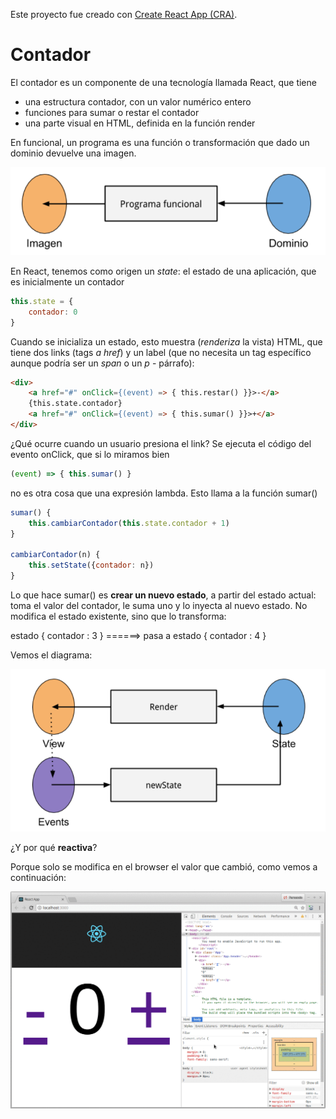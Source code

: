 Este proyecto fue creado con [Create React App (CRA)](https://github.com/facebookincubator/create-react-app).

# Contador

El contador es un componente de una tecnología llamada React, que tiene

- una estructura contador, con un valor numérico entero
- funciones para sumar o restar el contador
- una parte visual en HTML, definida en la función render

En funcional, un programa es una función o transformación que dado un dominio devuelve una imagen. 

![images](images/funcional.png)

En React, tenemos como origen un _state_: el estado de una aplicación, que es inicialmente un contador

```javascript
this.state = {
    contador: 0
}
```

Cuando se inicializa un estado, esto muestra (_renderiza_ la vista) HTML, que tiene dos links (tags _a href_) y un label (que no necesita un tag específico aunque podría ser un _span_ o un _p_ - párrafo):

```html
<div>
    <a href="#" onClick={(event) => { this.restar() }}>-</a>
    {this.state.contador}
    <a href="#" onClick={(event) => { this.sumar() }}>+</a>
</div>
```

¿Qué ocurre cuando un usuario presiona el link? Se ejecuta el código del evento onClick, que si lo miramos bien

```javascript
(event) => { this.sumar() }
```

no es otra cosa que una expresión lambda. Esto llama a la función sumar() 

```javascript
sumar() {
    this.cambiarContador(this.state.contador + 1)
}

cambiarContador(n) {
    this.setState({contador: n})
}
```

Lo que hace sumar() es **crear un nuevo estado**, a partir del estado actual: toma el valor del contador, le suma uno y lo inyecta al nuevo estado. No modifica el estado existente, sino que lo transforma:

estado { contador : 3 }  ======>  pasa a estado { contador : 4 }

Vemos el diagrama:

![images](images/flujo_react.png)

¿Y por qué **reactiva**?

Porque solo se modifica en el browser el valor que cambió, como vemos a continuación:

![video](images/demo.gif)